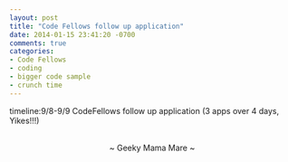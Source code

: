 ```yaml
---
layout: post
title: "Code Fellows follow up application"
date: 2014-01-15 23:41:20 -0700
comments: true
categories:
- Code Fellows
- coding
- bigger code sample
- crunch time
---
```

timeline:9/8-9/9 CodeFellows follow up application (3 apps over 4 days, Yikes!!!)

<br>
<center>~ Geeky Mama Mare ~</center>
